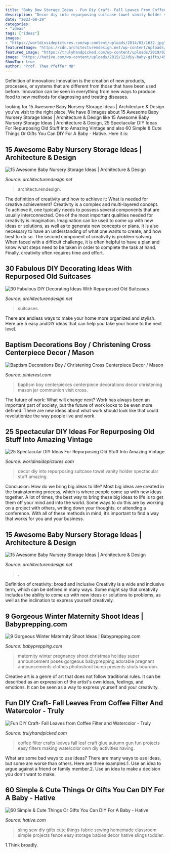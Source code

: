 ```yaml
---
title: "Baby Bow Storage Ideas - Fun Diy Craft- Fall Leaves From Coffee Filter And Watercolor"
description: "Decor diy into repurposing suitcase towel vanity holder spectacular stuff amazing"
date: "2023-08-29"
categories:
- "ideas"
tags: ["ideas"]
images:
- "https://worldinsidepictures.com/wp-content/uploads/2014/03/1632.jpg"
featuredImage: "https://cdn.architecturendesign.net/wp-content/uploads/2014/09/712.jpg"
featured_image: "https://trulyhandpicked.com/wp-content/uploads/2019/02/having-fun-at-home-making-our-own-fall-leaves-coffee-filter-and-glue-gun-style-15511642734ngk8.jpg"
image: "https://hative.com/wp-content/uploads/2015/12/diy-baby-gifts/45-homemade-gifts-for-your-babies.jpg"
ShowToc: true
author: "Prof. Thea Pfeffer MD"
---
```



Definition of innovation:
Innovation is the creation of new products, processes, or systems that are different from those that have been used before. Innovation can be seen in everything from new ways to produce food to new methods for diagnosing and treating diseases.

	

		
looking for 15 Awesome Baby Nursery Storage Ideas | Architecture &amp; Design you've visit to the right place. We have 8 Images about 15 Awesome Baby Nursery Storage Ideas | Architecture &amp; Design like 15 Awesome Baby Nursery Storage Ideas | Architecture &amp; Design, 25 Spectacular DIY Ideas For Repurposing Old Stuff Into Amazing Vintage and also 60 Simple &amp; Cute Things Or Gifts You Can DIY For A Baby - Hative. Here it is:
		
    
## 15 Awesome Baby Nursery Storage Ideas | Architecture &amp; Design

<img loading=lazy src="https://cdn.architecturendesign.net/wp-content/uploads/2014/09/1610.jpg" onerror="this.onerror=null;this.src='https://tse2.mm.bing.net/th?id=OIP.zggvcSd3BG-Se7QsO7PB9wHaLD&amp;pid=15.1';" alt="15 Awesome Baby Nursery Storage Ideas | Architecture &amp; Design">

_Source: architecturendesign.net_

>architecturendesign. 

	

The definition of creativity and how to achieve it: What is needed for creative achievement?
Creativity is a complex and multi-layered concept. To achieve it, one typically needs to possess several components that are usually interconnected. One of the most important qualities needed for creativity is imagination. Imagination can be used to come up with new ideas or solutions, as well as to generate new concepts or plans. It is also necessary to have an understanding of what one wants to create, and how best to do so. The second component of creativity is problem-solving. When faced with a difficult challenge, it is often helpful to have a plan and know what steps need to be taken in order to complete the task at hand. Finally, creativity often requires time and effort.

    
## 30 Fabulous DIY Decorating Ideas With Repurposed Old Suitcases

<img loading=lazy src="https://cdn.architecturendesign.net/wp-content/uploads/2015/07/AD-Old-Suitcases-Decor-14.jpg" onerror="this.onerror=null;this.src='https://tse4.mm.bing.net/th?id=OIP.fB1RY_rZEoyLjoP1sp1jNwHaJ3&amp;pid=15.1';" alt="30 Fabulous DIY Decorating Ideas With Repurposed Old Suitcases">

_Source: architecturendesign.net_

>suitcases. 

	

There are endless ways to make your home more organized and stylish. Here are 5 easy andDIY ideas that can help you take your home to the next level.

    
## Baptism Decorations Boy / Christening Cross Centerpiece Decor / Mason

<img loading=lazy src="https://i.pinimg.com/736x/d0/ed/7d/d0ed7d57a84d5151b609bb7a20c62946.jpg" onerror="this.onerror=null;this.src='https://tse4.mm.bing.net/th?id=OIP.HcePCU7SYbJStThCOMhHTQHaLH&amp;pid=15.1';" alt="Baptism Decorations Boy / Christening Cross Centerpiece Decor / Mason">

_Source: pinterest.com_

>baptism boy centerpieces centerpiece decorations decor christening mason jar communion visit cross. 

	

The future of work: What will change next?
Work has always been an important part of society, but the future of work looks to be even more defined. There are new ideas about what work should look like that could revolutionize the way people live and work.

    
## 25 Spectacular DIY Ideas For Repurposing Old Stuff Into Amazing Vintage

<img loading=lazy src="https://worldinsidepictures.com/wp-content/uploads/2014/03/1632.jpg" onerror="this.onerror=null;this.src='https://tse1.mm.bing.net/th?id=OIP.1ml-canFez8Cgw52kLwkaAHaLH&amp;pid=15.1';" alt="25 Spectacular DIY Ideas For Repurposing Old Stuff Into Amazing Vintage">

_Source: worldinsidepictures.com_

>decor diy into repurposing suitcase towel vanity holder spectacular stuff amazing. 

	

Conclusion: How do we bring big ideas to life?
Most big ideas are created in the brainstorming process, which is where people come up with new ideas together. A lot of times, the best way to bring these big ideas to life is to get them off your mind and into the world. Some ways to do this are by working on a project with others, writing down your thoughts, or attending a conference. With all of these methods in mind, it’s important to find a way that works for you and your business.

    
## 15 Awesome Baby Nursery Storage Ideas | Architecture &amp; Design

<img loading=lazy src="https://cdn.architecturendesign.net/wp-content/uploads/2014/09/712.jpg" onerror="this.onerror=null;this.src='https://tse4.mm.bing.net/th?id=OIP.hsbMCjgcfdAuWu9QGcOtoAHaFO&amp;pid=15.1';" alt="15 Awesome Baby Nursery Storage Ideas | Architecture &amp; Design">

_Source: architecturendesign.net_

>. 

	

Definition of creativity: broad and inclusive
Creativity is a wide and inclusive term, which can be defined in many ways. Some might say that creativity includes the ability to come up with new ideas or solutions to problems, as well as the inclination to express yourself creatively.

    
## 9 Gorgeous Winter Maternity Shoot Ideas | Babyprepping.com

<img loading=lazy src="https://www.babyprepping.com/wp-content/uploads/2015/11/ffea6d6706400a36b47295e53dbe24e9.jpg" onerror="this.onerror=null;this.src='https://tse4.mm.bing.net/th?id=OIP.3h16sDNakq3Y7gOh_0XWZwHaLH&amp;pid=15.1';" alt="9 Gorgeous Winter Maternity Shoot Ideas | Babyprepping.com">

_Source: babyprepping.com_

>maternity winter pregnancy shoot christmas holiday super announcement poses gorgeous babyprepping adorable pregnant announcements clothes photoshoot bump presents shots bourdon. 

	

Creative art is a genre of art that does not follow traditional rules. It can be described as an expression of the artist's own ideas, feelings, and emotions. It can be seen as a way to express yourself and your creativity.

    
## Fun DIY Craft- Fall Leaves From Coffee Filter And Watercolor - Truly

<img loading=lazy src="https://trulyhandpicked.com/wp-content/uploads/2019/02/having-fun-at-home-making-our-own-fall-leaves-coffee-filter-and-glue-gun-style-15511642734ngk8.jpg" onerror="this.onerror=null;this.src='https://tse3.mm.bing.net/th?id=OIP.K_PDMq1Xu0ja-qMTuafmdAHaFj&amp;pid=15.1';" alt="Fun DIY Craft- Fall Leaves from Coffee Filter and Watercolor - Truly">

_Source: trulyhandpicked.com_

>coffee filter crafts leaves fall leaf craft glue autumn gun fun projects easy filters making watercolor own diy activities having. 

	

What are some bad ways to use ideas?
There are many ways to use ideas, but some are worse than others. Here are three examples:1. Use an idea to argue against a friend or family member.2. Use an idea to make a decision you don't want to make.
    
## 60 Simple &amp; Cute Things Or Gifts You Can DIY For A Baby - Hative

<img loading=lazy src="https://hative.com/wp-content/uploads/2015/12/diy-baby-gifts/45-homemade-gifts-for-your-babies.jpg" onerror="this.onerror=null;this.src='https://tse1.mm.bing.net/th?id=OIP.qmS07038Hpy3hU1SZwwmBQHaE7&amp;pid=15.1';" alt="60 Simple &amp; Cute Things Or Gifts You Can DIY For A Baby - Hative">

_Source: hative.com_

>sling sew diy gifts cute things fabric sewing homemade classroom simple projects fence easy storage babies decor hative slings toddler. 

	

1.Think broadly.

